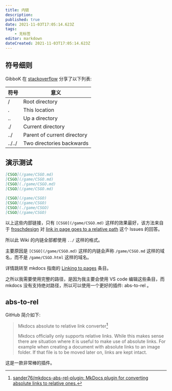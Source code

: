 ```yaml
---
title: 内链
description: 
published: true
date: 2021-11-03T17:05:14.623Z
tags:
    - 无标签
editor: markdown
dateCreated: 2021-11-03T17:05:14.623Z
---
```


## 符号细则

GibboK 在 [stackoverflow](https://stackoverflow.com/questions/7591240/what-does-dot-slash-refer-to-in-terms-of-an-html-file-path-location) 分享了以下列表:

| 符号   | 意义                        |
| ------ | --------------------------- |
| /      | Root directory              |
| .      | This location               |
| ..     | Up a directory              |
| ./     | Current directory           |
| ../    | Parent of current directory |
| ../../ | Two directories backwards   |

## 演示测试

```markdown
[CSGO](/game/CSGO.md)
[CSGO](/game/CSGO.md)
[CSGO](./game/CSGO.md)
[CSGO](/game/CSGO.md)

[CSGO](/game/CSGO)
[CSGO](/game/CSGO)
[CSGO](./game/CSGO)
[CSGO](/game/CSGO)
```

以上这些内部链接，只有 `[CSGO](/game/CSGO.md)` 这样的效果最好，该方法来自于 [froschdesign](https://github.com/froschdesign) 对 [link in page goes to a relative path](https://web.archive.org/web/20210120023351/https://github.com/mkdocs/mkdocs/issues/1649) 这个 Issues 的回答。

所以此 Wiki 的内链全部都使用 `../` 这样的格式。

主要原因是 `[CSGO](/game/CSGO.md)` 这样的内链会声称 `/game/CSGO.md` 这样的域名，而不是 `/game/CSGO.html` 这样的域名。

详情跳转至 mkdocs 指南的 [Linking to pages](https://www.mkdocs.org/user-guide/writing-your-docs/#linking-to-pages) 条目。

之所以我需要使用完整的路径，是因为我主要会使用 VS code 编辑这些条目，而 mkdocs 没有支持绝对路径，所以可以使用一个更好的插件: abs-to-rel 。

## abs-to-rel

GitHub 简介如下:

> Mkdocs absolute to relative link converter[^sander76]
>
> Mkdocs officially only supports relative links. While this makes sense there are situation where it is useful to make use of absolute links. For example when creating a document with absolute links to an image folder. If that file is to be moved later on, links are kept intact.

[^sander76]: [sander76/mkdocs-abs-rel-plugin: MkDocs plugin for converting absolute links to relative ones.](https://github.com/sander76/mkdocs-abs-rel-plugin)

这是一款非常棒的插件。
